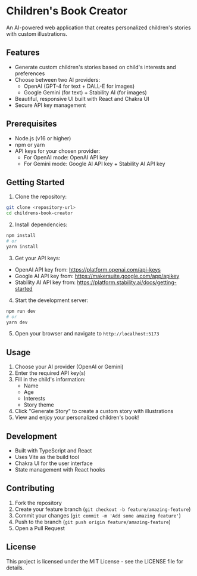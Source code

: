 # Children's Book Creator

An AI-powered web application that creates personalized children's stories with custom illustrations.

## Features

- Generate custom children's stories based on child's interests and preferences
- Choose between two AI providers:
  - OpenAI (GPT-4 for text + DALL-E for images)
  - Google Gemini (for text) + Stability AI (for images)
- Beautiful, responsive UI built with React and Chakra UI
- Secure API key management

## Prerequisites

- Node.js (v16 or higher)
- npm or yarn
- API keys for your chosen provider:
  - For OpenAI mode: OpenAI API key
  - For Gemini mode: Google AI API key + Stability AI API key

## Getting Started

1. Clone the repository:
```bash
git clone <repository-url>
cd childrens-book-creator
```

2. Install dependencies:
```bash
npm install
# or
yarn install
```

3. Get your API keys:
- OpenAI API key from: https://platform.openai.com/api-keys
- Google AI API key from: https://makersuite.google.com/app/apikey
- Stability AI API key from: https://platform.stability.ai/docs/getting-started

4. Start the development server:
```bash
npm run dev
# or
yarn dev
```

5. Open your browser and navigate to `http://localhost:5173`

## Usage

1. Choose your AI provider (OpenAI or Gemini)
2. Enter the required API key(s)
3. Fill in the child's information:
   - Name
   - Age
   - Interests
   - Story theme
4. Click "Generate Story" to create a custom story with illustrations
5. View and enjoy your personalized children's book!

## Development

- Built with TypeScript and React
- Uses Vite as the build tool
- Chakra UI for the user interface
- State management with React hooks

## Contributing

1. Fork the repository
2. Create your feature branch (`git checkout -b feature/amazing-feature`)
3. Commit your changes (`git commit -m 'Add some amazing feature'`)
4. Push to the branch (`git push origin feature/amazing-feature`)
5. Open a Pull Request

## License

This project is licensed under the MIT License - see the LICENSE file for details.
